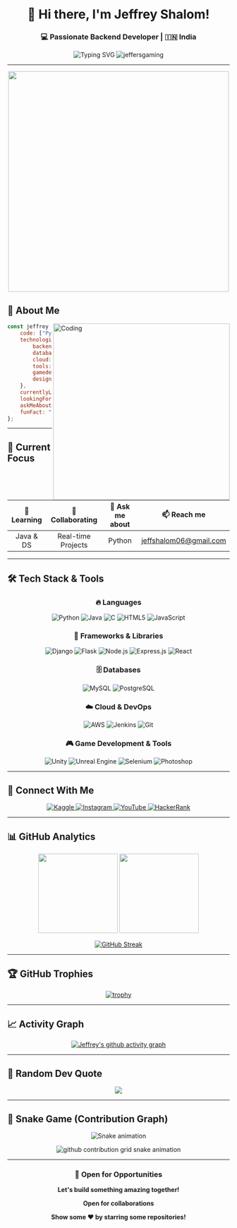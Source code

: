 <div align="center">
  
# 🚀 Hi there, I'm Jeffrey Shalom! 
### 💻 Passionate Backend Developer | 🇮🇳 India

<img src="https://readme-typing-svg.herokuapp.com?font=Fira+Code&size=22&duration=3000&pause=1000&color=00D4AA&center=true&vCenter=true&width=600&lines=Backend+Developer+%7C+Problem+Solver;Learning+Java+%26+Data+Structures;Python+Enthusiast+%7C+Real-time+Projects;Always+curious%2C+always+coding!" alt="Typing SVG" />

<img src="https://komarev.com/ghpvc/?username=jeffersgaming&label=Profile%20views&color=0e75b6&style=for-the-badge" alt="jeffersgaming" />

</div>

---

<div align="center">
  <img src="https://github.com/Anmol-Baranwal/Cool-GIFs-For-GitHub/assets/74038190/d48893bd-0757-481c-8d7e-ba3e163feae7" width="500" />
</div>

## 🌟 About Me

<img align="right" alt="Coding" width="400" src="https://cdn.dribbble.com/users/1162077/screenshots/3848914/programmer.gif">

```javascript
const jeffrey = {
    code: ["Python", "Java", "C", "JavaScript"],
    technologies: {
        backend: ["Django", "Flask", "Node.js", "Express.js"],
        database: ["MySQL", "PostgreSQL"],
        cloud: ["AWS"],
        tools: ["Git", "Jenkins", "Selenium"],
        gamedev: ["Unity", "Unreal Engine"],
        design: ["Photoshop"]
    },
    currentlyLearning: "Java & Data Structures",
    lookingForCollab: "Real-time Projects",
    askMeAbout: "Python, Backend Development, Problem Solving",
    funFact: "I turn coffee into code! ☕"
};
```

---

## 🎯 Current Focus

<div align="center">

| 🌱 **Learning** | 👯 **Collaborating** | 💬 **Ask me about** | 📫 **Reach me** |
|:---:|:---:|:---:|:---:|
| Java & DS | Real-time Projects | Python | jeffshalom06@gmail.com |

</div>

---

## 🛠️ Tech Stack & Tools

<div align="center">

### 🔥 Languages
<p>
  <img src="https://img.shields.io/badge/Python-3776AB?style=for-the-badge&logo=python&logoColor=white" alt="Python"/>
  <img src="https://img.shields.io/badge/Java-ED8B00?style=for-the-badge&logo=openjdk&logoColor=white" alt="Java"/>
  <img src="https://img.shields.io/badge/C-00599C?style=for-the-badge&logo=c&logoColor=white" alt="C"/>
  <img src="https://img.shields.io/badge/HTML5-E34F26?style=for-the-badge&logo=html5&logoColor=white" alt="HTML5"/>
  <img src="https://img.shields.io/badge/JavaScript-F7DF1E?style=for-the-badge&logo=javascript&logoColor=black" alt="JavaScript"/>
</p>

### 🚀 Frameworks & Libraries
<p>
  <img src="https://img.shields.io/badge/Django-092E20?style=for-the-badge&logo=django&logoColor=white" alt="Django"/>
  <img src="https://img.shields.io/badge/Flask-000000?style=for-the-badge&logo=flask&logoColor=white" alt="Flask"/>
  <img src="https://img.shields.io/badge/Node.js-43853D?style=for-the-badge&logo=node.js&logoColor=white" alt="Node.js"/>
  <img src="https://img.shields.io/badge/Express.js-404D59?style=for-the-badge&logo=express&logoColor=white" alt="Express.js"/>
  <img src="https://img.shields.io/badge/React-20232A?style=for-the-badge&logo=react&logoColor=61DAFB" alt="React"/>
</p>

### 🗄️ Databases
<p>
  <img src="https://img.shields.io/badge/MySQL-00000F?style=for-the-badge&logo=mysql&logoColor=white" alt="MySQL"/>
  <img src="https://img.shields.io/badge/PostgreSQL-316192?style=for-the-badge&logo=postgresql&logoColor=white" alt="PostgreSQL"/>
</p>

### ☁️ Cloud & DevOps
<p>
  <img src="https://img.shields.io/badge/Amazon_AWS-232F3E?style=for-the-badge&logo=amazon-aws&logoColor=white" alt="AWS"/>
  <img src="https://img.shields.io/badge/Jenkins-D24939?style=for-the-badge&logo=Jenkins&logoColor=white" alt="Jenkins"/>
  <img src="https://img.shields.io/badge/Git-F05032?style=for-the-badge&logo=git&logoColor=white" alt="Git"/>
</p>

### 🎮 Game Development & Tools
<p>
  <img src="https://img.shields.io/badge/Unity-100000?style=for-the-badge&logo=unity&logoColor=white" alt="Unity"/>
  <img src="https://img.shields.io/badge/unrealengine-%23313131.svg?style=for-the-badge&logo=unrealengine&logoColor=white" alt="Unreal Engine"/>
  <img src="https://img.shields.io/badge/Selenium-43B02A?style=for-the-badge&logo=Selenium&logoColor=white" alt="Selenium"/>
  <img src="https://img.shields.io/badge/Adobe%20Photoshop-31A8FF?style=for-the-badge&logo=Adobe%20Photoshop&logoColor=black" alt="Photoshop"/>
</p>

</div>

---

## 🤝 Connect With Me

<div align="center">

<a href="https://kaggle.com/jeffreyshalom">
  <img src="https://img.shields.io/badge/Kaggle-035a7d?style=for-the-badge&logo=kaggle&logoColor=white" alt="Kaggle"/>
</a>
<a href="https://instagram.com/jeffff_.06">
  <img src="https://img.shields.io/badge/Instagram-%23E4405F.svg?style=for-the-badge&logo=Instagram&logoColor=white" alt="Instagram"/>
</a>
<a href="https://www.youtube.com/c/@im_jeffyt">
  <img src="https://img.shields.io/badge/YouTube-%23FF0000.svg?style=for-the-badge&logo=YouTube&logoColor=white" alt="YouTube"/>
</a>
<a href="https://www.hackerrank.com/@jeffshalom06">
  <img src="https://img.shields.io/badge/-Hackerrank-2EC866?style=for-the-badge&logo=HackerRank&logoColor=white" alt="HackerRank"/>
</a>

</div>

---

## 📊 GitHub Analytics

<div align="center">
  
<img height="180em" src="https://github-readme-stats.vercel.app/api?username=jeffersgaming&show_icons=true&theme=radical&include_all_commits=true&count_private=true"/>
<img height="180em" src="https://github-readme-stats.vercel.app/api/top-langs/?username=jeffersgaming&layout=compact&langs_count=8&theme=radical"/>

</div>

<div align="center">
  
[![GitHub Streak](https://streak-stats.demolab.com/?user=jeffersgaming&theme=radical)](https://git.io/streak-stats)

</div>

---

## 🏆 GitHub Trophies

<div align="center">
  
[![trophy](https://github-profile-trophy.vercel.app/?username=jeffersgaming&theme=radical&no-frame=false&no-bg=false&margin-w=4)](https://github.com/ryo-ma/github-profile-trophy)

</div>

---

## 📈 Activity Graph

<div align="center">
  
[![Jeffrey's github activity graph](https://github-readme-activity-graph.vercel.app/graph?username=jeffersgaming&theme=react-dark)](https://github.com/ashutosh00710/github-readme-activity-graph)

</div>

---

## 💭 Random Dev Quote

<div align="center">
  
![](https://quotes-github-readme.vercel.app/api?type=horizontal&theme=radical)

</div>

---

## 🐍 Snake Game (Contribution Graph)

<div align="center">
  
![Snake animation](https://raw.githubusercontent.com/jeffersgaming/jeffersgaming/output/github-contribution-grid-snake.svg)

<!-- For dark mode -->
<picture>
  <source media="(prefers-color-scheme: dark)" srcset="https://raw.githubusercontent.com/jeffersgaming/jeffersgaming/output/github-contribution-grid-snake-dark.svg">
  <source media="(prefers-color-scheme: light)" srcset="https://raw.githubusercontent.com/jeffersgaming/jeffersgaming/output/github-contribution-grid-snake.svg">
  <img alt="github contribution grid snake animation" src="https://raw.githubusercontent.com/jeffersgaming/jeffersgaming/output/github-contribution-grid-snake.svg">
</picture>

</div>

---

<div align="center">
  
### 💼 Open for Opportunities
**Let's build something amazing together!**

**Open for collaborations**

**Show some ❤️ by starring some repositories!**

</div>

